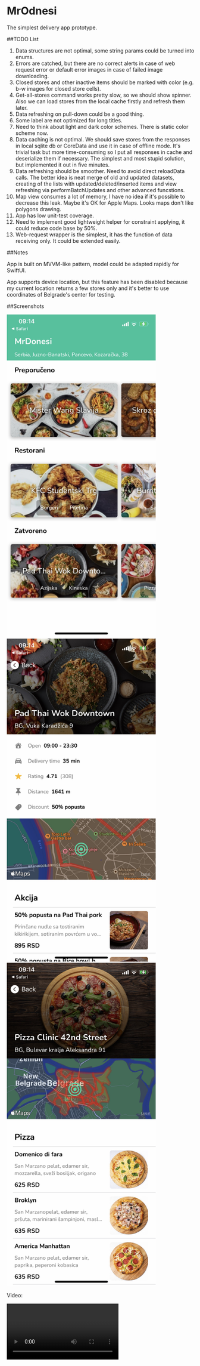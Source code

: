# MrOdnesi
The simplest delivery app prototype.

##TODO List

1. Data structures are not optimal, some string params could be turned into enums.
2. Errors are catched, but there are no correct alerts in case of web request error or default error images in case of failed image downloading.
3. Closed stores and other inactive items should be marked with color (e.g. b-w images for closed store cells).
4. Get-all-stores command works pretty slow, so we should show spinner. Also we can load stores from the local cache firstly and refresh them later.
5. Data refreshing on pull-down could be a good thing.
6. Some label are not optimized for long titles.
7. Need to think about light and dark color schemes. There is static color scheme now.
8. Data caching is not optimal. We should save stores from the responses in local sqlite db or CoreData and use it in case of offline mode. It's trivial task but more time-consuming so I put all responses in cache and deserialize them if necessary. The simplest and most stupid solution, but implemented it out in five minutes.
9. Data refreshing should be smoother. Need to avoid direct reloadData calls. The better idea is neat merge of old and updated datasets, creating of the lists with updated/deleted/inserted items and view refreshing via performBatchUpdates and other advanced funcstions.
10. Map view consumes a lot of memory, I have no idea if it's possible to decrease this leak. Maybe it's OK for Apple Maps. Looks maps don't like polygons drawing.
11. App has low unit-test coverage.
12. Need to implement good lightweight helper for constraint applying, it could reduce code base by 50%.
13. Web-request wrapper is the simplest, it has the function of data receiving only. It could be extended easily.

##Notes

App is built on MVVM-like pattern, model could be adapted rapidly for SwiftUI.

App supports device location, but this feature has been disabled because my current location returns a few stores only and it's better to use coordinates of Belgrade's center for testing.

##Screenshots

<img src="https://raw.githubusercontent.com/maxim-subbotin/MrOdnesi/master/Demo/screen_home.jpg" width="400">
<img src="https://raw.githubusercontent.com/maxim-subbotin/MrOdnesi/master/Demo/screen_details.jpg" width="400">
<img src="https://raw.githubusercontent.com/maxim-subbotin/MrOdnesi/master/Demo/screen_info.jpg" width="400">

Video:

![Demo video](https://raw.githubusercontent.com/maxim-subbotin/MrOdnesi/master/Demo/Demo.mp4)
